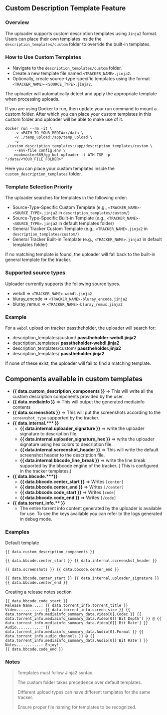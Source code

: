 ## Custom Description Template Feature

### Overview

The uploader supports custom description templates using `Jinja2` format. Users can place their own templates inside
the `description_templates/custom` folder to override the built-in templates.

### How to Use Custom Templates

- Navigate to the `description_templates/custom` folder.
- Create a new template file named `<TRACKER_NAME>.jinja2`.
- Optionally, create source-type-specific templates using the format `<TRACKER_NAME>-<SOURCE_TYPE>.jinja2`.

The uploader will automatically detect and apply the appropriate template when processing uploads.

If you are using Docker to run, then update your run command to mount a custom folder. After which you can place your
custom templates in this custom folder and uploader will be able to make use of it.

```shell
docker run --rm -it \
    -v <PATH_TO_YOUR_MEDIA>:/data \
    -v ./temp_upload:/app/temp_upload \
    -v ./custom_description_templates:/app/description_templates/custom \
    --env-file config.env \
    noobmaster669/gg-bot-uploader -t ATH TSP -p "/data/<YOUR_FILE_FOLDER>"
```

Here you can place your custom templates inside the `custom_description_templates` folder.

### Template Selection Priority

The uploader searches for templates in the following order:

- Source-Type-Specific Custom Template (e.g., `<TRACKER_NAME>-<SOURCE_TYPE>.jinja2` in `description_templates/custom/`)
- Source-Type-Specific Built-in Template (e.g., `<TRACKER_NAME>-<SOURCE_TYPE>.jinja2` in default templates folder)
- General Tracker Custom Template (e.g., `<TRACKER_NAME>.jinja2` in `description_templates/custom/`)
- General Tracker Built-in Template (e.g., `<TRACKER_NAME>.jinja2` in default templates folder)

If no matching template is found, the uploader will fall back to the built-in general template for the tracker.

### Supported source types

Uploader currently supports the following source types.

- webdl => `<TRACKER_NAME>-webdl.jinja2`
- bluray_encode => `<TRACKER_NAME>-bluray_encode.jinja2`
- bluray_remux =>  `<TRACKER_NAME>-bluray_remux.jinja2`

### Example

For a `webdl` upload on tracker passtheholder, the uploader will search for:

- description_templates/custom/ **passtheholder-webdl.jinja2**
- description_templates/ **passtheholder-webdl.jinja2**
- description_templates/custom/ **passtheholder.jinja2**
- description_templates/ **passtheholder.jinja2**

If none of these exist, the uploader will fail to find a matching template.

## Components available in custom templates

- __{{ data.custom_description_components }}__ => This will write all the custom description components provided by the
  user.
- __{{ data.mediainfo }}__ => This will output the generated mediainfo contents
- __{{ data.screenshots }}__ => This will put the screenshots according to the `screenshot_type` supported by the
  tracker.
- __{{ data.internal.*** }}__
    - __{{ data.internal.uploader_signature }}__ => write the uploader signature to description file.
    - __{{ data.internal.uploader_signature_hex }}__ => write the uploader signature using hex colors to description
      file.
    - __{{ data.internal.screenshot_header }}__ => This will write the default screenshot header to the description
      file.
    - __{{ data.internal.bbcode_line_break }}__ => write the line break supported by the bbcode engine of the tracker. (
      This is configured in the tracker templates.)
- __{{ data.bbcode.***}}__
    - __{{ data.bbcode.center_start }}__ => Writes `[center]`
    - __{{ data.bbcode.center_end }}__ => Writes `[/center]`
    - __{{ data.bbcode.code_start }}__ => Writes `[code]`
    - __{{ data.bbcode.code_end }}__ => Writes `[/code]`
- __{{ data.torrent_info.** }}__
    - The entire torrent info content generated by the uploader is available for use. To see the keys available you can
      refer to the logs generated in debug mode.

### Examples
Default template
```jinja2
{{ data.custom_description_components }}

{{ data.bbcode.center_start }} {{ data.internal.screenshot_header }}

{{ data.screenshots }} {{ data.bbcode.center_end }}

{{ data.bbcode.center_start }} {{ data.internal.uploader_signature }} {{ data.bbcode.center_end }}

```

Creating a release notes section
```jinja2
{{ data.bbcode.code_start }}
Release Name....: {{ data.torrent_info.torrent_title }}
Video...........: {{ data.torrent_info.screen_size }} {{ data.torrent_info.mediainfo_summary_data.Video[0].Codec }} {{ data.torrent_info.mediainfo_summary_data.Video[0]['Bit Depth'] }} @ {{ data.torrent_info.mediainfo_summary_data.Video[0]['Bit Rate'] }}
Audio...........: {{ data.torrent_info.mediainfo_summary_data.Audio[0].Format }} {{ data.torrent_info.audio_channels }} @ {{ data.torrent_info.mediainfo_summary_data.Audio[0]['Bit Rate'] }}
Notes...........: Enjoy!
{{ data.bbcode.code_end }}
```


### Notes

> Templates must follow Jinja2 syntax.
>
> The custom folder takes precedence over default templates.
>
> Different upload types can have different templates for the same tracker.
>
> Ensure proper file naming for templates to be recognized.
